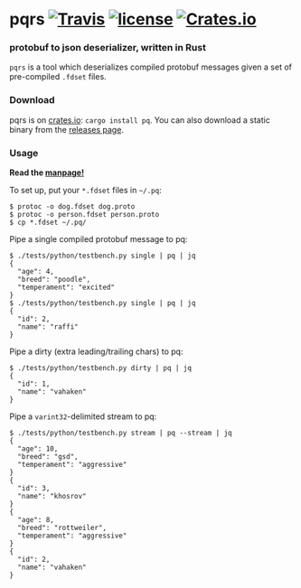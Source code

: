 # pqrs [![Travis](https://img.shields.io/travis/sevagh/pqrs.svg)](https://travis-ci.org/sevagh/pqrs) [![license](https://img.shields.io/github/license/sevagh/pqrs.svg)](https://github.com/sevagh/pqrs/blob/master/LICENSE) [![Crates.io](https://img.shields.io/crates/v/pq.svg)](https://crates.io/crates/pq)

### protobuf to json deserializer, written in Rust

`pqrs` is a tool which deserializes compiled protobuf messages given a set of pre-compiled `.fdset` files.

### Download

pqrs is on [crates.io](https://crates.io/crates/pq): `cargo install pq`. You can also download a static binary from the [releases page](https://github.com/sevagh/pqrs/releases).

### Usage

**Read the [manpage!](https://sevagh.github.io/pqrs/)**

To set up, put your `*.fdset` files in `~/.pq`:

```
$ protoc -o dog.fdset dog.proto
$ protoc -o person.fdset person.proto
$ cp *.fdset ~/.pq/
```

Pipe a single compiled protobuf message to pq:

```
$ ./tests/python/testbench.py single | pq | jq
{
  "age": 4,
  "breed": "poodle",
  "temperament": "excited"
}
$ ./tests/python/testbench.py single | pq | jq
{
  "id": 2,
  "name": "raffi"
}
```

Pipe a dirty (extra leading/trailing chars) to pq:

```
$ ./tests/python/testbench.py dirty | pq | jq
{
  "id": 1,
  "name": "vahaken"
}
```

Pipe a `varint32`-delimited stream to pq:

```
$ ./tests/python/testbench.py stream | pq --stream | jq
{
  "age": 10,
  "breed": "gsd",
  "temperament": "aggressive"
}
{
  "id": 3,
  "name": "khosrov"
}
{
  "age": 8,
  "breed": "rottweiler",
  "temperament": "aggressive"
}
{
  "id": 2,
  "name": "vahaken"
}
```
